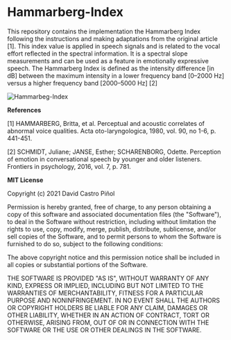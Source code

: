 # Hammarberg-Index

This repository contains the implementation the Hammarberg Index following the instructions and making adaptations from
the original article [1]. This index value is applied in speech signals and is related to the vocal effort reflected in the
spectral information. It is a spectral slope measurements and can be used as a feature in emotionally expressive speech.
The Hammarberg Index is defined as the intensity difference [in dB] between the maximum intensity in a
lower frequency band [0–2000 Hz] versus a higher frequency band [2000–5000 Hz] [2]

![Hammarbeg-Index](https://user-images.githubusercontent.com/55755680/135444548-2c458fa8-5e0a-4900-b33e-dbd1daa1c6a8.png)


**References**

[1] HAMMARBERG, Britta, et al. Perceptual and acoustic correlates of abnormal voice
    qualities. Acta oto-laryngologica, 1980, vol. 90, no 1-6, p. 441-451.
    
[2] SCHMIDT, Juliane; JANSE, Esther; SCHARENBORG, Odette. Perception of emotion in
    conversational speech by younger and older listeners. Frontiers in psychology, 2016, vol. 7,
    p. 781.
    

**MIT License**

Copyright (c) 2021 David Castro Piñol

Permission is hereby granted, free of charge, to any person obtaining a copy
of this software and associated documentation files (the "Software"), to deal
in the Software without restriction, including without limitation the rights
to use, copy, modify, merge, publish, distribute, sublicense, and/or sell
copies of the Software, and to permit persons to whom the Software is
furnished to do so, subject to the following conditions:

The above copyright notice and this permission notice shall be included in all
copies or substantial portions of the Software.

THE SOFTWARE IS PROVIDED "AS IS", WITHOUT WARRANTY OF ANY KIND, EXPRESS OR
IMPLIED, INCLUDING BUT NOT LIMITED TO THE WARRANTIES OF MERCHANTABILITY,
FITNESS FOR A PARTICULAR PURPOSE AND NONINFRINGEMENT. IN NO EVENT SHALL THE
AUTHORS OR COPYRIGHT HOLDERS BE LIABLE FOR ANY CLAIM, DAMAGES OR OTHER
LIABILITY, WHETHER IN AN ACTION OF CONTRACT, TORT OR OTHERWISE, ARISING FROM,
OUT OF OR IN CONNECTION WITH THE SOFTWARE OR THE USE OR OTHER DEALINGS IN THE
SOFTWARE.
